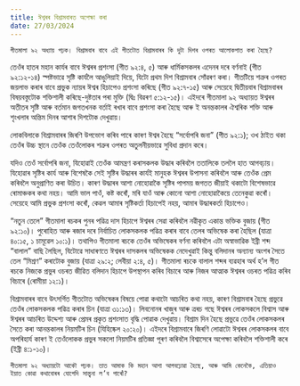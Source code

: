 ```yaml
---
title: ঈশ্বৰৰ বিশ্ৰামবাৰত অপেক্ষা কৰা
date: 27/03/2024
---
```


`গীতমালা ৯২ অধ্যায় পঢ়ক। বিশ্ৰামবাৰ বাবে এই গীতটোত বিশ্ৰামবাৰৰ কি দুটা দিশৰ ওপৰত আলোকপাত কৰা হৈছে?`

তেওঁৰ হাতৰ মহান কাৰ্যৰ বাবে ঈশ্বৰৰ প্ৰশংসা (গীত ৯২:৪, ৫) আৰু ধাৰ্মিকসকলৰ এদেনৰ দৰে বৰ্ণনাই (গীত ৯২:১২-১৪) স্পষ্টভাৱে সৃষ্টি কাৰ্যলৈ আঙুলিয়াই দিয়ে, যিটো প্ৰথম দিশ বিশ্ৰামবাৰ সোঁৱৰণ কৰা। গীতটিয়ে শত্ৰুৰ ওপৰত জয়লাভ কৰাৰ বাবে প্ৰভুক ন্যায়ৰ ঈশ্বৰ হিচাপেও প্ৰশংসা কৰিছে (গীত ৯২:৭-১৫) আৰু সেয়েহে দ্বিতীয়বাৰ বিশ্ৰামবাৰৰ বিষয়বস্তুটোক শক্তিশালী কৰিছে-দুষ্টতাৰ পৰা মুক্তি (দ্বিঃ বিৱৰণ ৫:১২-১৫)। এইদৰে গীতমালা ৯২ অধ্যায়ত ঈশ্বৰৰ অতীতৰ সৃষ্টি আৰু বৰ্তমান জগতখনক বৰ্তাই ৰখাৰ বাবে প্ৰশংসা কৰা হৈছে আৰু ই অনন্তকালৰ ঐশ্বৰিক শক্তি আৰু শৃংখলাৰ অন্তিম দিনৰ আশাৰ দিশটোক দেখুৱায়।

লোকবিলাকে বিশ্ৰামবাৰৰ জিৰণি উপভোগ কৰিব পাৰে কাৰণ ঈশ্বৰ হৈছে “সৰ্বোপৰি জনা” (গীত ৯২:১); ওখ ঠাইত থকা তেওঁৰ উচ্চ স্থানে তেওঁক তেওঁলোকৰ শত্ৰুৰ ওপৰত অতুলনীয়ভাৱে সুবিধা প্ৰদান কৰে।

যদিও তেওঁ সৰ্বোপৰি জনা, যিহোৱাই তেওঁক আমন্ত্ৰণ কৰাসকলক উদ্ধাৰ কৰিবলৈ ততালিকে তললৈ হাত আগবঢ়ায়। যিহোৱাৰ সৃষ্টিৰ কাৰ্য আৰু বিশেষকৈ সেই সৃষ্টিৰ উদ্ধাৰৰ কাৰ্যই মানুহক ঈশ্বৰৰ উপাসনা কৰিবলৈ আৰু তেওঁক প্ৰেম কৰিবলৈ অনুপ্ৰাণিত কৰা উচিত। কাৰণ উদ্ধাৰৰ আশা নোহোৱাকৈ সৃষ্টিৰ পাপময় জগতত জীয়াই থকাটো বিশেষভাৱে ৰোমাঞ্চকৰ কথা নহয়। আমি ভাল পাওঁ, কষ্ট কৰোঁ, মৰি যাওঁ আৰু কোনো আশা নোহোৱাকৈয়ে তেনেকুৱা কৰোঁ। সেয়েহে আমি প্ৰভুক প্ৰশংসা কৰোঁ, কেৱল আমাৰ সৃষ্টিকৰ্তা হিচাপেই নহয়, আমাৰ উদ্ধাৰকৰ্তা হিচাপেও।

“নতুন তেলে” গীতমালা ৰচকৰ পুনৰ পৱিত্ৰ দাস হিচাপে ঈশ্বৰৰ সেৱা কৰিবলৈ নৱীকৃত একান্ত ভক্তিক বুজায় (গীত ৯২:১০)। পুৰোহিত আৰু ৰজাৰ দৰে নিৰ্বাচিত লোকসকলক পৱিত্ৰ কৰাৰ বাবে তেলৰ অভিষেক কৰা হৈছিল (যাত্ৰা ৪০:১৫, ১ চামূৱেল ১০:১)। তথাপিও গীতমালা ৰচকে তেওঁৰ অভিষেকৰ বৰ্ণনা কৰিবলৈ এটা অস্বাভাৱিক ইব্ৰী শব্দ “বালাল” বাছি লৈছিল, যিটোৱে সাধাৰণতে ঈশ্বৰৰ দাসকলৰ অভিষেকক নেদেখুৱাই কিন্তু বলিদানৰ অন্যান্য অংশৰ সৈতে তেল “মিশ্ৰণ” কৰাটোক বুজায় (যাত্ৰা ২৯:২; লেবীয়া ২:৪, ৫)। গীতমালা ৰচকে বালাল শব্দৰ ব্যৱহাৰ অৰ্থ হ’ল গীত ৰচকে নিজকে প্ৰভুৰ ওচৰত জীৱিত বলিদান হিচাপে উপস্থাপন কৰিব বিচাৰে আৰু নিজৰ আত্মাক ঈশ্বৰৰ ওচৰত পৱিত্ৰ কৰিব বিচাৰে (ৰোমীয়া ১২:১)।

বিশ্ৰামবাৰৰ বাবে উৎসৰ্গিত গীতটোত অভিষেকৰ বিষয়ে পোৱা কথাটো আচৰিত কথা নহয়, কাৰণ বিশ্ৰামবাৰ হৈছে প্ৰভুৱে তেওঁৰ লোকসকলক পৱিত্ৰ কৰাৰ চিন (যাত্ৰা ৩১:১৩)। লিবনোনৰ খাজুৰ আৰু ত্ৰৰচ গছে ঈশ্বৰৰ লোকসকলে বিশ্বাস আৰু ঈশ্বৰৰ আচৰিত উদ্দেশ্য আৰু প্ৰেমৰ প্ৰকৃত প্ৰশংসাত বৃদ্ধি পোৱাক দেখুৱায়। বিশ্ৰাম দিন হৈছে প্ৰভুৱে তেওঁৰ লোকসকলৰ সৈতে কৰা আনন্তকালৰ নিয়মটিৰ চিন (যিহিষ্কেল ২০:২০)। এইদৰে বিশ্ৰামবাৰে জিৰণি লোৱাটো ঈশ্বৰৰ লোকসকলৰ বাবে অপৰিহাৰ্য কাৰণ ই তেওঁলোকক প্ৰভুৰ সকলো নিয়মটিৰ প্ৰতিজ্ঞা পূৰণ কৰিবলৈ বিশ্বাসেৰে অপেক্ষা কৰিবলৈ শক্তিশালী কৰে (ইব্ৰী ৪:১-১০)।

`গীতমালা ৯২ অধ্যায়টো আকৌ পঢ়ক। তাত আমাক কি মহান আশা আগবঢ়োৱা হৈছে, আৰু আমি কেনেকৈ, এতিয়াও ইয়াত কোৱা কথাবোৰৰ যোগেদি সান্ত্বনা ল’ব পাৰোঁ?`